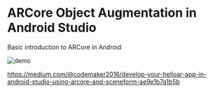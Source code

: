 # ARCore Object Augmentation in Android Studio
Basic introduction to ARCore in Android

![demo](https://github.com/codemaker2015/ar-object-augmentation-android-studio/blob/master/demo/demo.gif)

https://medium.com/@codemaker2016/develop-your-helloar-app-in-android-studio-using-arcore-and-sceneform-ae9e1b7a1b5b

